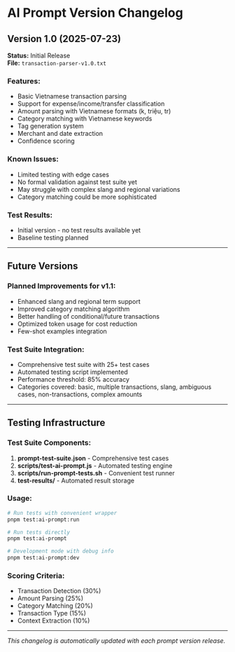 # AI Prompt Version Changelog

## Version 1.0 (2025-07-23)
**Status:** Initial Release  
**File:** `transaction-parser-v1.0.txt`

### Features:
- Basic Vietnamese transaction parsing
- Support for expense/income/transfer classification
- Amount parsing with Vietnamese formats (k, triệu, tr)
- Category matching with Vietnamese keywords
- Tag generation system
- Merchant and date extraction
- Confidence scoring

### Known Issues:
- Limited testing with edge cases
- No formal validation against test suite yet
- May struggle with complex slang and regional variations
- Category matching could be more sophisticated

### Test Results:
- Initial version - no test results available yet
- Baseline testing planned

---

## Future Versions

### Planned Improvements for v1.1:
- Enhanced slang and regional term support
- Improved category matching algorithm
- Better handling of conditional/future transactions
- Optimized token usage for cost reduction
- Few-shot examples integration

### Test Suite Integration:
- Comprehensive test suite with 25+ test cases
- Automated testing script implemented
- Performance threshold: 85% accuracy
- Categories covered: basic, multiple transactions, slang, ambiguous cases, non-transactions, complex amounts

---

## Testing Infrastructure

### Test Suite Components:
1. **prompt-test-suite.json** - Comprehensive test cases
2. **scripts/test-ai-prompt.js** - Automated testing engine  
3. **scripts/run-prompt-tests.sh** - Convenient test runner
4. **test-results/** - Automated result storage

### Usage:
```bash
# Run tests with convenient wrapper
pnpm test:ai-prompt:run

# Run tests directly
pnpm test:ai-prompt

# Development mode with debug info
pnpm test:ai-prompt:dev
```

### Scoring Criteria:
- Transaction Detection (30%)
- Amount Parsing (25%) 
- Category Matching (20%)
- Transaction Type (15%)
- Context Extraction (10%)

---

*This changelog is automatically updated with each prompt version release.*